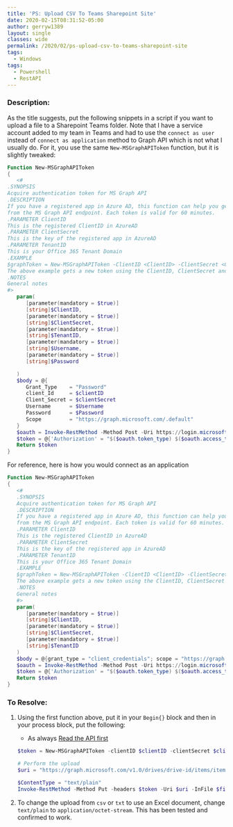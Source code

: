 ```yaml
---
title: 'PS: Upload CSV To Teams Sharepoint Site'
date: 2020-02-15T08:31:52-05:00
author: gerryw1389
layout: single
classes: wide
permalink: /2020/02/ps-upload-csv-to-teams-sharepoint-site
tags:
  - Windows
tags:
  - Powershell
  - RestAPI
---
```

<!--more-->

### Description:

As the title suggests, put the following snippets in a script if you want to upload a file to a Sharepoint Teams folder. Note that I have a service account added to my team in Teams and had to use the `connect as user` instead of `connect as application` method to Graph API which is not what I usually do. For it, you use the same `New-MSGraphAPIToken` function, but it is slightly tweaked:

   ```powershell
   Function New-MSGraphAPIToken
   {
      <#
   .SYNOPSIS
   Acquire authentication token for MS Graph API
   .DESCRIPTION
   If you have a registered app in Azure AD, this function can help you get the authentication token
   from the MS Graph API endpoint. Each token is valid for 60 minutes.
   .PARAMETER ClientID
   This is the registered ClientID in AzureAD
   .PARAMETER ClientSecret
   This is the key of the registered app in AzureAD
   .PARAMETER TenantID
   This is your Office 365 Tenant Domain
   .EXAMPLE
   $graphToken = New-MSGraphAPIToken -ClientID <ClientID> -ClientSecret <ClientSecret> -TenantID <TenantID>
   The above example gets a new token using the ClientID, ClientSecret and TenantID combination
   .NOTES
   General notes
   #>
      param(
         [parameter(mandatory = $true)]
         [string]$ClientID,
         [parameter(mandatory = $true)]
         [string]$ClientSecret,
         [parameter(mandatory = $true)]
         [string]$TenantID,
         [parameter(mandatory = $true)]
         [string]$Username,
         [parameter(mandatory = $true)]
         [string]$Password

      )
      $body = @{
         Grant_Type    = "Password"
         client_Id     = $clientID
         Client_Secret = $clientSecret
         Username      = $Username
         Password      = $Password
         Scope         = "https://graph.microsoft.com/.default"
      }
      $oauth = Invoke-RestMethod -Method Post -Uri https://login.microsoftonline.com/$TenantID/oauth2/v2.0/token -Body $body
      $token = @{'Authorization' = "$($oauth.token_type) $($oauth.access_token)" }    
      Return $token
   }
   ```

For reference, here is how you would connect as an application

   ```powershell
   Function New-MSGraphAPIToken
   {
      <#
      .SYNOPSIS
      Acquire authentication token for MS Graph API
      .DESCRIPTION
      If you have a registered app in Azure AD, this function can help you get the authentication token
      from the MS Graph API endpoint. Each token is valid for 60 minutes.
      .PARAMETER ClientID
      This is the registered ClientID in AzureAD
      .PARAMETER ClientSecret
      This is the key of the registered app in AzureAD
      .PARAMETER TenantID
      This is your Office 365 Tenant Domain
      .EXAMPLE
      $graphToken = New-MSGraphAPIToken -ClientID <ClientID> -ClientSecret <ClientSecret> -TenantID <TenantID>
      The above example gets a new token using the ClientID, ClientSecret and TenantID combination
      .NOTES
      General notes
      #>
      param(
         [parameter(mandatory = $true)]
         [string]$ClientID,
         [parameter(mandatory = $true)]
         [string]$ClientSecret,
         [parameter(mandatory = $true)]
         [string]$TenantID
      )
      $body = @{grant_type = "client_credentials"; scope = "https://graph.microsoft.com/.default"; client_id = $ClientID; client_secret = $ClientSecret }
      $oauth = Invoke-RestMethod -Method Post -Uri https://login.microsoftonline.com/$TenantID/oauth2/v2.0/token -Body $body
      $token = @{'Authorization' = "$($oauth.token_type) $($oauth.access_token)" }    
      Return $token
   }
   ```


### To Resolve:

1. Using the first function above, put it in your `Begin{}` block and then in your process block, put the following:

   - As always [Read the API first](https://docs.microsoft.com/en-us/graph/api/driveitem-put-content?view=graph-rest-1.0&tabs=http)

   ```powershell
   $token = New-MSGraphAPIToken -clientID $clientID -clientSecret $clientSecret -tenantID $tenantID -Username "myUser@domain.com" -Password $password

   # Perform the upload
   $uri = "https://graph.microsoft.com/v1.0/drives/drive-id/items/item-id:/phoneNumbers.csv:/content" 

   $ContentType = "text/plain"
   Invoke-RestMethod -Method Put -headers $token -Uri $uri -InFile $file -ContentType $ContentType
   ```

2. To change the upload from `csv` or `txt` to use an Excel document, change `text/plain` to `application/octet-stream`. This has been tested and confirmed to work.

